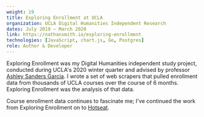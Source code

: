```yaml
---
weight: 19
title: Exploring Enrollment at UCLA
organization: UCLA Digital Humanities Independent Research
dates: July 2019 – March 2020
link: https://nathansmith.io/exploring-enrollment
technologies: [JavaScript, chart.js, Go, Postgres]
role: Author & Developer
---
```


Exploring Enrollment was my Digital Humanities independent study project, conducted during UCLA's 2020 winter quarter and advised by professor [Ashley Sanders Garcia](https://asandersgarcia.humspace.ucla.edu). I wrote a set of web scrapers that pulled enrollment data from thousands of UCLA courses over the course of 6 months. Exploring Enrollment was the analysis of that data.

Course enrollment data continues to fascinate me; I've continued the work from Exploring Enrollment on to [Hotseat](https://hotseat.io).
